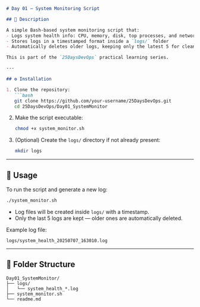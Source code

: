 ````markdown
# Day 01 – System Monitoring Script

## 📄 Description

A simple Bash-based system monitoring script that:
- Logs system health info: CPU, memory, disk, top processes, and network connections
- Stores logs in a timestamped format inside a `logs/` folder
- Automatically deletes older logs, keeping only the latest 5 for cleanup

This is part of the `25DaysDevOps` practical learning series.

---

## ⚙️ Installation

1. Clone the repository:
   ```bash
   git clone https://github.com/your-username/25DaysDevOps.git
   cd 25DaysDevOps/Day01_SystemMonitor
````

2. Make the script executable:

   ```bash
   chmod +x system_monitor.sh
   ```

3. (Optional) Create the `logs/` directory if not already present:

   ```bash
   mkdir logs
   ```

---

## 🚀 Usage

To run the script and generate a new log:

```bash
./system_monitor.sh
```

* Log files will be created inside `logs/` with a timestamp.
* Only the last 5 logs are kept — older ones are automatically deleted.

Example log file:

```
logs/system_health_20250707_163010.log
```

---

## 📁 Folder Structure

```
Day01_SystemMonitor/
├── logs/
│   └── system_health_*.log
├── system_monitor.sh
└── readme.md
```


